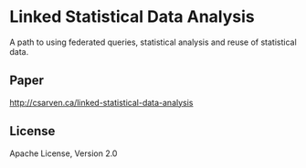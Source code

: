 # Linked Statistical Data Analysis

A path to using federated queries, statistical analysis and reuse of statistical data.

## Paper
http://csarven.ca/linked-statistical-data-analysis

## License
Apache License, Version 2.0
